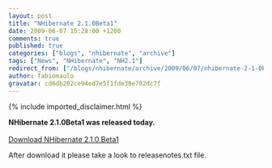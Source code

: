 ```yaml
---
layout: post
title: "NHibernate 2.1.0Beta1"
date: 2009-06-07 15:28:00 +1200
comments: true
published: true
categories: ["blogs", "nhibernate", "archive"]
tags: ["News", "NHibernate", "NH2.1"]
redirect_from: ["/blogs/nhibernate/archive/2009/06/07/nhibernate-2-1-0beta1.aspx/", "/blogs/nhibernate/archive/2009/06/07/nhibernate-2-1-0beta1.html"]
author: fabiomaulo
gravatar: cd6db202ce94ed7e5f1fde30e702dc7f
---
```

{% include imported_disclaimer.html %}
<p><strong>NHibernate 2.1.0Beta1 was released today.</strong>     <br />    <br /><a target="_blank" href="https://sourceforge.net/project/showfiles.php?group_id=73818">Download NHibernate 2.1.0.Beta1</a></p>
<p>After download it please take a look to releasenotes.txt file.</p>
